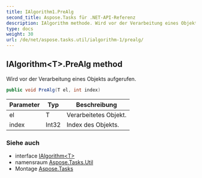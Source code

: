 ```yaml
---
title: IAlgorithm1.PreAlg
second_title: Aspose.Tasks für .NET-API-Referenz
description: IAlgorithm methode. Wird vor der Verarbeitung eines Objekts aufgerufen.
type: docs
weight: 30
url: /de/net/aspose.tasks.util/ialgorithm-1/prealg/
---
```

## IAlgorithm&lt;T&gt;.PreAlg method

Wird vor der Verarbeitung eines Objekts aufgerufen.

```csharp
public void PreAlg(T el, int index)
```

| Parameter | Typ | Beschreibung |
| --- | --- | --- |
| el | T | Verarbeitetes Objekt. |
| index | Int32 | Index des Objekts. |

### Siehe auch

* interface [IAlgorithm&lt;T&gt;](../)
* namensraum [Aspose.Tasks.Util](../../ialgorithm-1/)
* Montage [Aspose.Tasks](../../../)


